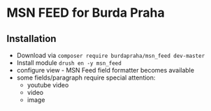 # MSN FEED for Burda Praha


## Installation
- Download via `composer require burdapraha/msn_feed dev-master`
- Install module `drush en -y msn_feed`
- configure view - MSN Feed field formatter becomes available
- some fields/paragraph require special attention:
  - youtube video
  - video
  - image
